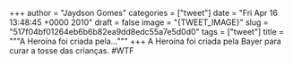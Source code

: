 
+++
author = "Jaydson Gomes"
categories = ["tweet"]
date = "Fri Apr 16 13:48:45 +0000 2010"
draft = false
image = "{TWEET_IMAGE}"
slug = "517f04bf01264eb6b6b82ea9dd8edc55a7e5d0d0"
tags = ["tweet"]
title = """A Heroína foi criada pela..."""
+++
A Heroína foi criada pela Bayer para curar a tosse das crianças. #WTF
